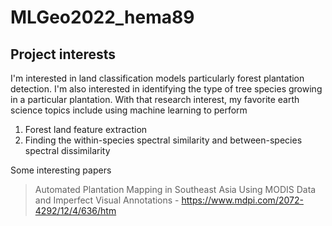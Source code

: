# MLGeo2022_hema89
## Project interests

I'm interested in land classification models particularly forest plantation detection. I'm also interested in identifying the type of tree species growing in a particular plantation. With that research interest, my favorite earth science topics include using machine learning to perform
1. Forest land feature extraction
2. Finding the within-species spectral similarity and between-species spectral dissimilarity

Some interesting papers
> Automated Plantation Mapping in Southeast Asia Using MODIS Data and Imperfect Visual Annotations - https://www.mdpi.com/2072-4292/12/4/636/htm
